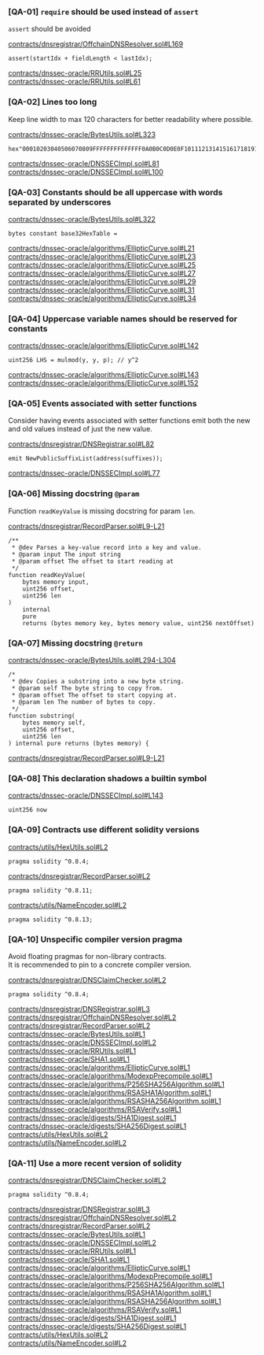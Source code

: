 ### [QA-01] `require` should be used instead of `assert`

`assert` should be avoided  

[contracts/dnsregistrar/OffchainDNSResolver.sol#L169](https://github.com/code-423n4/2023-04-ens/blob/master/contracts/dnsregistrar/OffchainDNSResolver.sol#L169)  
```
assert(startIdx + fieldLength < lastIdx);
```
[contracts/dnssec-oracle/RRUtils.sol#L25](https://github.com/code-423n4/2023-04-ens/blob/master/contracts/dnssec-oracle/RRUtils.sol#L25)  
[contracts/dnssec-oracle/RRUtils.sol#L61](https://github.com/code-423n4/2023-04-ens/blob/master/contracts/dnssec-oracle/RRUtils.sol#L61)  

### [QA-02] Lines too long

Keep line width to max 120 characters for better readability where possible.  

[contracts/dnssec-oracle/BytesUtils.sol#L323](https://github.com/code-423n4/2023-04-ens/blob/master/contracts/dnssec-oracle/BytesUtils.sol#L323)  
```
hex"00010203040506070809FFFFFFFFFFFFFF0A0B0C0D0E0F101112131415161718191A1B1C1D1E1FFFFFFFFFFFFFFFFFFFFF0A0B0C0D0E0F101112131415161718191A1B1C1D1E1F";
```
[contracts/dnssec-oracle/DNSSECImpl.sol#L81](https://github.com/code-423n4/2023-04-ens/blob/master/contracts/dnssec-oracle/DNSSECImpl.sol#L81)  
[contracts/dnssec-oracle/DNSSECImpl.sol#L100](https://github.com/code-423n4/2023-04-ens/blob/master/contracts/dnssec-oracle/DNSSECImpl.sol#L100)  

### [QA-03] Constants should be all uppercase with words separated by underscores

[contracts/dnssec-oracle/BytesUtils.sol#L322](https://github.com/code-423n4/2023-04-ens/blob/master/contracts/dnssec-oracle/BytesUtils.sol#L322)  
```
bytes constant base32HexTable =
```
[contracts/dnssec-oracle/algorithms/EllipticCurve.sol#L21](https://github.com/code-423n4/2023-04-ens/blob/master/contracts/dnssec-oracle/algorithms/EllipticCurve.sol#L21)  
[contracts/dnssec-oracle/algorithms/EllipticCurve.sol#L23](https://github.com/code-423n4/2023-04-ens/blob/master/contracts/dnssec-oracle/algorithms/EllipticCurve.sol#L23)  
[contracts/dnssec-oracle/algorithms/EllipticCurve.sol#L25](https://github.com/code-423n4/2023-04-ens/blob/master/contracts/dnssec-oracle/algorithms/EllipticCurve.sol#L25)  
[contracts/dnssec-oracle/algorithms/EllipticCurve.sol#L27](https://github.com/code-423n4/2023-04-ens/blob/master/contracts/dnssec-oracle/algorithms/EllipticCurve.sol#L27)  
[contracts/dnssec-oracle/algorithms/EllipticCurve.sol#L29](https://github.com/code-423n4/2023-04-ens/blob/master/contracts/dnssec-oracle/algorithms/EllipticCurve.sol#L29)  
[contracts/dnssec-oracle/algorithms/EllipticCurve.sol#L31](https://github.com/code-423n4/2023-04-ens/blob/master/contracts/dnssec-oracle/algorithms/EllipticCurve.sol#L31)  
[contracts/dnssec-oracle/algorithms/EllipticCurve.sol#L34](https://github.com/code-423n4/2023-04-ens/blob/master/contracts/dnssec-oracle/algorithms/EllipticCurve.sol#L34)  

### [QA-04] Uppercase variable names should be reserved for constants

[contracts/dnssec-oracle/algorithms/EllipticCurve.sol#L142](https://github.com/code-423n4/2023-04-ens/blob/master/contracts/dnssec-oracle/algorithms/EllipticCurve.sol#L142)  
```
uint256 LHS = mulmod(y, y, p); // y^2
```
[contracts/dnssec-oracle/algorithms/EllipticCurve.sol#L143](https://github.com/code-423n4/2023-04-ens/blob/master/contracts/dnssec-oracle/algorithms/EllipticCurve.sol#L143)  
[contracts/dnssec-oracle/algorithms/EllipticCurve.sol#L152](https://github.com/code-423n4/2023-04-ens/blob/master/contracts/dnssec-oracle/algorithms/EllipticCurve.sol#L152)  

### [QA-05] Events associated with setter functions

Consider having events associated with setter functions emit both the new and old values instead of just the new value.

[contracts/dnsregistrar/DNSRegistrar.sol#L82](https://github.com/code-423n4/2023-04-ens/blob/main/contracts/dnsregistrar/DNSRegistrar.sol#L82)
```
emit NewPublicSuffixList(address(suffixes));
```
[contracts/dnssec-oracle/DNSSECImpl.sol#L77](https://github.com/code-423n4/2023-04-ens/blob/main/contracts/dnssec-oracle/DNSSECImpl.sol#L77)

### [QA-06] Missing docstring `@param`

Function `readKeyValue` is missing docstring for param `len`.

[contracts/dnsregistrar/RecordParser.sol#L9-L21](https://github.com/ensdomains/ens-contracts/blob/master/contracts/dnsregistrar/RecordParser.sol#L9-L21)  
```
/**
 * @dev Parses a key-value record into a key and value.
 * @param input The input string
 * @param offset The offset to start reading at
 */
function readKeyValue(
    bytes memory input,
    uint256 offset,
    uint256 len
)
    internal
    pure
    returns (bytes memory key, bytes memory value, uint256 nextOffset)
```

### [QA-07] Missing docstring `@return`

[contracts/dnssec-oracle/BytesUtils.sol#L294-L304](https://github.com/ensdomains/ens-contracts/blob/master/contracts/dnssec-oracle/BytesUtils.sol#L294-L304)  
```
/*
 * @dev Copies a substring into a new byte string.
 * @param self The byte string to copy from.
 * @param offset The offset to start copying at.
 * @param len The number of bytes to copy.
 */
function substring(
    bytes memory self,
    uint256 offset,
    uint256 len
) internal pure returns (bytes memory) {
```
[contracts/dnsregistrar/RecordParser.sol#L9-L21](https://github.com/ensdomains/ens-contracts/blob/master/contracts/dnsregistrar/RecordParser.sol#L9-L21)  

### [QA-08] This declaration shadows a builtin symbol

[contracts/dnssec-oracle/DNSSECImpl.sol#L143](https://github.com/ensdomains/ens-contracts/blob/master/contracts/dnssec-oracle/DNSSECImpl.sol#L143)  
```
uint256 now
```

### [QA-09] Contracts use different solidity versions

[contracts/utils/HexUtils.sol#L2](https://github.com/ensdomains/ens-contracts/blob/master/contracts/utils/HexUtils.sol#L2)
```
pragma solidity ^0.8.4;
```
[contracts/dnsregistrar/RecordParser.sol#L2](https://github.com/ensdomains/ens-contracts/blob/master/contracts/dnsregistrar/RecordParser.sol#L2)
```
pragma solidity ^0.8.11;
```
[contracts/utils/NameEncoder.sol#L2](https://github.com/ensdomains/ens-contracts/blob/master/contracts/utils/NameEncoder.sol#L2)
```
pragma solidity ^0.8.13;
```

### [QA-10] Unspecific compiler version pragma

Avoid floating pragmas for non-library contracts.  
It is recommended to pin to a concrete compiler version.  

[contracts/dnsregistrar/DNSClaimChecker.sol#L2](https://github.com/code-423n4/2023-04-ens/blob/master/contracts/dnsregistrar/DNSClaimChecker.sol#L2)  
```
pragma solidity ^0.8.4;
```
[contracts/dnsregistrar/DNSRegistrar.sol#L3](https://github.com/code-423n4/2023-04-ens/blob/master/contracts/dnsregistrar/DNSRegistrar.sol#L3)  
[contracts/dnsregistrar/OffchainDNSResolver.sol#L2](https://github.com/code-423n4/2023-04-ens/blob/master/contracts/dnsregistrar/OffchainDNSResolver.sol#L2)  
[contracts/dnsregistrar/RecordParser.sol#L2](https://github.com/code-423n4/2023-04-ens/blob/master/contracts/dnsregistrar/RecordParser.sol#L2)  
[contracts/dnssec-oracle/BytesUtils.sol#L1](https://github.com/code-423n4/2023-04-ens/blob/master/contracts/dnssec-oracle/BytesUtils.sol#L1)  
[contracts/dnssec-oracle/DNSSECImpl.sol#L2](https://github.com/code-423n4/2023-04-ens/blob/master/contracts/dnssec-oracle/DNSSECImpl.sol#L2)  
[contracts/dnssec-oracle/RRUtils.sol#L1](https://github.com/code-423n4/2023-04-ens/blob/master/contracts/dnssec-oracle/RRUtils.sol#L1)  
[contracts/dnssec-oracle/SHA1.sol#L1](https://github.com/code-423n4/2023-04-ens/blob/master/contracts/dnssec-oracle/SHA1.sol#L1)  
[contracts/dnssec-oracle/algorithms/EllipticCurve.sol#L1](https://github.com/code-423n4/2023-04-ens/blob/master/contracts/dnssec-oracle/algorithms/EllipticCurve.sol#L1)  
[contracts/dnssec-oracle/algorithms/ModexpPrecompile.sol#L1](https://github.com/code-423n4/2023-04-ens/blob/master/contracts/dnssec-oracle/algorithms/ModexpPrecompile.sol#L1)  
[contracts/dnssec-oracle/algorithms/P256SHA256Algorithm.sol#L1](https://github.com/code-423n4/2023-04-ens/blob/master/contracts/dnssec-oracle/algorithms/P256SHA256Algorithm.sol#L1)  
[contracts/dnssec-oracle/algorithms/RSASHA1Algorithm.sol#L1](https://github.com/code-423n4/2023-04-ens/blob/master/contracts/dnssec-oracle/algorithms/RSASHA1Algorithm.sol#L1)  
[contracts/dnssec-oracle/algorithms/RSASHA256Algorithm.sol#L1](https://github.com/code-423n4/2023-04-ens/blob/master/contracts/dnssec-oracle/algorithms/RSASHA256Algorithm.sol#L1)  
[contracts/dnssec-oracle/algorithms/RSAVerify.sol#L1](https://github.com/code-423n4/2023-04-ens/blob/master/contracts/dnssec-oracle/algorithms/RSAVerify.sol#L1)  
[contracts/dnssec-oracle/digests/SHA1Digest.sol#L1](https://github.com/code-423n4/2023-04-ens/blob/master/contracts/dnssec-oracle/digests/SHA1Digest.sol#L1)  
[contracts/dnssec-oracle/digests/SHA256Digest.sol#L1](https://github.com/code-423n4/2023-04-ens/blob/master/contracts/dnssec-oracle/digests/SHA256Digest.sol#L1)  
[contracts/utils/HexUtils.sol#L2](https://github.com/code-423n4/2023-04-ens/blob/master/contracts/utils/HexUtils.sol#L2)  
[contracts/utils/NameEncoder.sol#L2](https://github.com/code-423n4/2023-04-ens/blob/master/contracts/utils/NameEncoder.sol#L2)  

### [QA-11] Use a more recent version of solidity

[contracts/dnsregistrar/DNSClaimChecker.sol#L2](https://github.com/code-423n4/2023-04-ens/blob/master/contracts/dnsregistrar/DNSClaimChecker.sol#L2)  
```
pragma solidity ^0.8.4;
```
[contracts/dnsregistrar/DNSRegistrar.sol#L3](https://github.com/code-423n4/2023-04-ens/blob/master/contracts/dnsregistrar/DNSRegistrar.sol#L3)  
[contracts/dnsregistrar/OffchainDNSResolver.sol#L2](https://github.com/code-423n4/2023-04-ens/blob/master/contracts/dnsregistrar/OffchainDNSResolver.sol#L2)  
[contracts/dnsregistrar/RecordParser.sol#L2](https://github.com/code-423n4/2023-04-ens/blob/master/contracts/dnsregistrar/RecordParser.sol#L2)  
[contracts/dnssec-oracle/BytesUtils.sol#L1](https://github.com/code-423n4/2023-04-ens/blob/master/contracts/dnssec-oracle/BytesUtils.sol#L1)  
[contracts/dnssec-oracle/DNSSECImpl.sol#L2](https://github.com/code-423n4/2023-04-ens/blob/master/contracts/dnssec-oracle/DNSSECImpl.sol#L2)  
[contracts/dnssec-oracle/RRUtils.sol#L1](https://github.com/code-423n4/2023-04-ens/blob/master/contracts/dnssec-oracle/RRUtils.sol#L1)  
[contracts/dnssec-oracle/SHA1.sol#L1](https://github.com/code-423n4/2023-04-ens/blob/master/contracts/dnssec-oracle/SHA1.sol#L1)  
[contracts/dnssec-oracle/algorithms/EllipticCurve.sol#L1](https://github.com/code-423n4/2023-04-ens/blob/master/contracts/dnssec-oracle/algorithms/EllipticCurve.sol#L1)  
[contracts/dnssec-oracle/algorithms/ModexpPrecompile.sol#L1](https://github.com/code-423n4/2023-04-ens/blob/master/contracts/dnssec-oracle/algorithms/ModexpPrecompile.sol#L1)  
[contracts/dnssec-oracle/algorithms/P256SHA256Algorithm.sol#L1](https://github.com/code-423n4/2023-04-ens/blob/master/contracts/dnssec-oracle/algorithms/P256SHA256Algorithm.sol#L1)  
[contracts/dnssec-oracle/algorithms/RSASHA1Algorithm.sol#L1](https://github.com/code-423n4/2023-04-ens/blob/master/contracts/dnssec-oracle/algorithms/RSASHA1Algorithm.sol#L1)  
[contracts/dnssec-oracle/algorithms/RSASHA256Algorithm.sol#L1](https://github.com/code-423n4/2023-04-ens/blob/master/contracts/dnssec-oracle/algorithms/RSASHA256Algorithm.sol#L1)  
[contracts/dnssec-oracle/algorithms/RSAVerify.sol#L1](https://github.com/code-423n4/2023-04-ens/blob/master/contracts/dnssec-oracle/algorithms/RSAVerify.sol#L1)  
[contracts/dnssec-oracle/digests/SHA1Digest.sol#L1](https://github.com/code-423n4/2023-04-ens/blob/master/contracts/dnssec-oracle/digests/SHA1Digest.sol#L1)  
[contracts/dnssec-oracle/digests/SHA256Digest.sol#L1](https://github.com/code-423n4/2023-04-ens/blob/master/contracts/dnssec-oracle/digests/SHA256Digest.sol#L1)  
[contracts/utils/HexUtils.sol#L2](https://github.com/code-423n4/2023-04-ens/blob/master/contracts/utils/HexUtils.sol#L2)  
[contracts/utils/NameEncoder.sol#L2](https://github.com/code-423n4/2023-04-ens/blob/master/contracts/utils/NameEncoder.sol#L2)  
